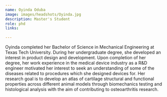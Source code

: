 ```yaml
---
name: Oyinda Oduba
image: images/headshots/Oyinda.jpg
description: Master's Student
role: phd
links:
  
---
```


Oyinda completed her Bachelor of Science in Mechanical Engineering at Texas Tech University. During her undergraduate degree, she developed an interest in product design and development. Upon completion of her degree, her work experience in the medical device industry as a R&D engineer motivated her interest to seek an understanding of some of the diseases related to procedures which she designed devices for.
Her research goal is to develop an atlas of cartilage structural and functional properties across different animal models through biomechanics testing and histological analysis with the aim of contributing to osteoarthritis research.

